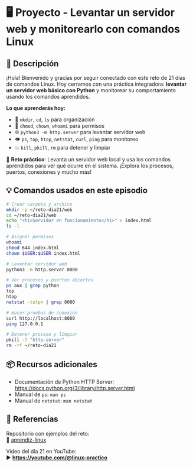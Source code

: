 # 🖥️ Proyecto - Levantar un servidor web y monitorearlo con comandos Linux

## 📘 Descripción

¡Hola! Bienvenido y gracias por seguir conectado con este reto de 21 días de comandos Linux. Hoy cerramos con una práctica integradora: **levantar un servidor web básico con Python** y monitorear su comportamiento usando los comandos aprendidos.

**Lo que aprenderás hoy:**

- 📂 `mkdir`, `cd`, `ls` para organización
- 🔐 `chmod`, `chown`, `whoami` para permisos
- 🌐 `python3 -m http.server` para levantar servidor web
- 👁️ `ps`, `top`, `htop`, `netstat`, `curl`, `ping` para monitoreo
- 💥 `kill`, `pkill`, `rm` para detener y limpiar

🔧 **Reto práctico**: Levanta un servidor web local y usa los comandos aprendidos para ver qué ocurre en el sistema. ¡Explora los procesos, puertos, conexiones y mucho más!

## 💡 Comandos usados en este episodio

```bash
# Crear carpeta y archivo
mkdir -p ~/reto-dia21/web
cd ~/reto-dia21/web
echo "<h1>Servidor en funcionamiento</h1>" > index.html
ls -l

# Asignar permisos
whoami
chmod 644 index.html
chown $USER:$USER index.html

# Levantar servidor web
python3 -m http.server 8080

# Ver procesos y puertos abiertos
ps aux | grep python
top
htop
netstat -tulpn | grep 8080

# Hacer pruebas de conexión
curl http://localhost:8080
ping 127.0.0.1

# Detener proceso y limpiar
pkill -f "http.server"
rm -rf ~/reto-dia21
```

## 📦 Recursos adicionales

- Documentación de Python HTTP Server: https://docs.python.org/3/library/http.server.html
- Manual de `ps`: `man ps`
- Manual de `netstat`: `man netstat`

## 🎥 Referencias

Repositorio con ejemplos del reto:  
📁 [aprendiz-linux](https://github.com/jorgearma1982/aprendiz-linux/tree/main/21_dias_comandos_basicos)

Video del día 21 en YouTube:  
▶️ **https://youtube.com/@linux-practico**
